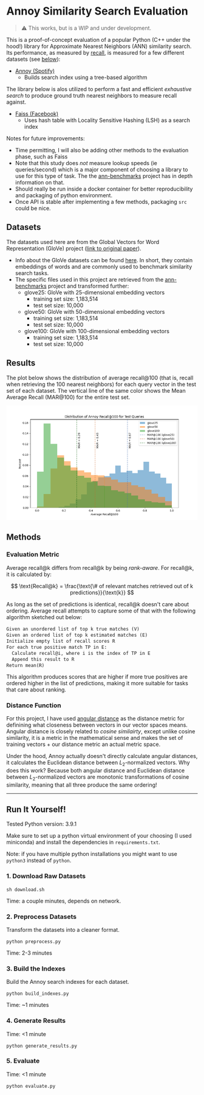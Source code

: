 # Annoy Similarity Search Evaluation

> :warning: This works, but is a WIP and under development.

This is a proof-of-concept evaluation of a popular Python (C++ under the hood!) library for Approximate Nearest Neighbors (ANN) similarity search. Its performance, as measured by [recall](https://en.wikipedia.org/wiki/Precision_and_recall#Recall), is measured for a few different datasets (see [below](#datasets)):
- [Annoy (Spotify)](https://github.com/spotify/annoy)
  - Builds search index using a tree-based algorithm

The library below is alos utilized to perform a fast and efficient *exhaustive search* to produce ground truth nearest neighbors to measure recall against.
- [Faiss (Facebook)](https://github.com/facebookresearch/faiss)
  - Uses hash table with Locality Sensitive Hashing (LSH) as a search index

Notes for future improvements:
- Time permitting, I will also be adding other methods to the evaluation phase, such as Faiss
- Note that this study does *not* measure lookup speeds (ie queries/second) which is a major component of choosing a library to use for this type of task. The the [ann-benchmarks](https://github.com/erikbern/ann-benchmarks) project has in depth information on that.
- Should really be run inside a docker container for better reproducibility and packaging of python environment.
- Once API is stable after implementing a few methods, packaging `src` could be nice.

## Datasets

The datasets used here are from the Global Vectors for Word Representation (GloVe) project ([link to original paper](https://nlp.stanford.edu/pubs/glove.pdf)).

- Info about the GloVe datasets can be found [here](https://nlp.stanford.edu/projects/glove/). In short, they contain embeddings of words and are commonly used to benchmark similarity search tasks.
- The specific files used in this project are retrieved from the [ann-benchmarks](https://github.com/erikbern/ann-benchmarks) project and transformed further:
  - glove25: GloVe with 25-dimensional embedding vectors
    - training set size: 1,183,514
    - test set size: 10,000
  - glove50: GloVe with 50-dimensional embedding vectors
    - training set size: 1,183,514
    - test set size: 10,000
  - glove100: GloVe with 100-dimensional embedding vectors
    - training set size: 1,183,514
    - test set size: 10,000


## Results

The plot below shows the distribution of average recall@100 (that is, recall when retrieving the 100 nearest neighbors) for each query vector in the test set of each dataset. The vertical line of the same color shows the Mean Average Recall (MAR@100) for the entire test set.

![preliminary results](./plots/recall_distribution.png)

## Methods

### Evaluation Metric

Average recall@k differs from recall@k by being *rank-aware*. For recall@k, it is calculated by:

$$
\text{Recall@k} = \frac{\text{\# of relevant matches retrieved out of k predictions}}{\text{k}}
$$

As long as the set of predictions is identical, recall@k doesn't care about ordering. Average recall attempts to capture some of that with the following algorithm sketched out below:

```
Given an unordered list of top k true matches (V)
Given an ordered list of top k estimated matches (E)
Initialize empty list of recall scores R
For each true positive match TP in E:
  Calculate recall@i, where i is the index of TP in E
  Append this result to R
Return mean(R)
```

This algorithm produces scores that are higher if more true positives are ordered higher in the list of predictions, making it more suitable for tasks that care about ranking.


### Distance Function

For this project, I have used [angular distance](https://en.wikipedia.org/wiki/Cosine_similarity#Angular_distance_and_similarity) as the distance metric for definining what closeness between vectors in our vector spaces means. Angular distance is closely related to *cosine similairty*, except unlike cosine similarity, it is a metric in the mathematical sense and makes the set of training vectors + our distance metric an actual metric space.

Under the hood, Annoy actually doesn't directly calculate angular distances, it calculates the Euclidean distance between $L_2$-normalized vectors. Why does this work? Because both angular distance and Euclidean distance between $L_2$-normalized vectors are monotonic transformations of cosine similarity, meaning that all three produce the same ordering!

---

## Run It Yourself!

Tested Python version: 3.9.1

Make sure to set up a python virtual environment of your choosing (I used miniconda) and install the dependencies in `requirements.txt`.

Note: if you have multiple python installations you might want to use `python3` instead of `python`. 

### 1. Download Raw Datasets

```
sh download.sh
```

Time: a couple minutes, depends on network.

### 2. Preprocess Datasets

Transform the datasets into a cleaner format.

```
python preprocess.py
```

Time: 2-3 minutes

### 3. Build the Indexes

Build the Annoy search indexes for each dataset.

```
python build_indexes.py
```

Time: ~1 minutes

### 4. Generate Results

Time: <1 minute

```
python generate_results.py
```

### 5. Evaluate

Time: <1 minute

```
python evaluate.py
```



